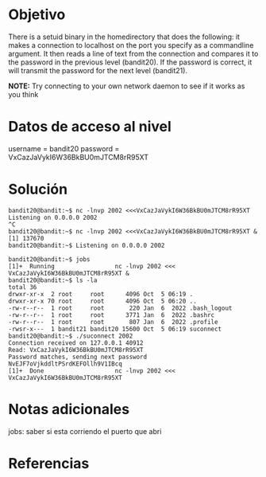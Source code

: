 # Objetivo
There is a setuid binary in the homedirectory that does the following: it makes a connection to localhost on the port you specify as a commandline argument. It then reads a line of text from the connection and compares it to the password in the previous level (bandit20). If the password is correct, it will transmit the password for the next level (bandit21).

**NOTE:** Try connecting to your own network daemon to see if it works as you think

# Datos de acceso al nivel
username = bandit20
password = VxCazJaVykI6W36BkBU0mJTCM8rR95XT
# Solución
```
bandit20@bandit:~$ nc -lnvp 2002 <<<VxCazJaVykI6W36BkBU0mJTCM8rR95XT
Listening on 0.0.0.0 2002
^C
bandit20@bandit:~$ nc -lnvp 2002 <<<VxCazJaVykI6W36BkBU0mJTCM8rR95XT &
[1] 137670
bandit20@bandit:~$ Listening on 0.0.0.0 2002

bandit20@bandit:~$ jobs
[1]+  Running                 nc -lnvp 2002 <<< VxCazJaVykI6W36BkBU0mJTCM8rR95XT &
bandit20@bandit:~$ ls -la
total 36
drwxr-xr-x  2 root     root      4096 Oct  5 06:19 .
drwxr-xr-x 70 root     root      4096 Oct  5 06:20 ..
-rw-r--r--  1 root     root       220 Jan  6  2022 .bash_logout
-rw-r--r--  1 root     root      3771 Jan  6  2022 .bashrc
-rw-r--r--  1 root     root       807 Jan  6  2022 .profile
-rwsr-x---  1 bandit21 bandit20 15600 Oct  5 06:19 suconnect
bandit20@bandit:~$ ./suconnect 2002
Connection received on 127.0.0.1 40912
Read: VxCazJaVykI6W36BkBU0mJTCM8rR95XT
Password matches, sending next password
NvEJF7oVjkddltPSrdKEFOllh9V1IBcq
[1]+  Done                    nc -lnvp 2002 <<< VxCazJaVykI6W36BkBU0mJTCM8rR95XT
```
# Notas adicionales
jobs: saber si esta corriendo el puerto que abri
# Referencias